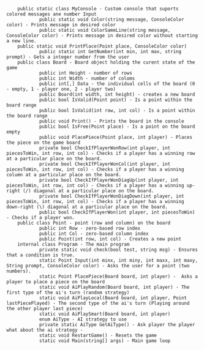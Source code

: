 		public static class MyConsole - Custom console that suports colored messages ane number Input
				public static void Color(string message, ConsoleColor color) - Prints message in desired color
				public static void ColorSameLine(string message, ConsoleColor color) - Prints message in desired color without starting a new line.
		public static void PrintPlace(Point place, ConsoleColor color)
				public static int GetNumber(int min, int max, string prompt) - Gets a integer number from the user
		public class Board - Board object holding the curent state of the game
				public int Height - number of rows
				public int Width - number of coloms
				public int[,] Data - the individual cells of the board (0 - empty, 1 - player one, 2 - player two)
				public Board(int width, int height) - creates a new board
				public bool IsValid(Point point) - Is a point within the board range
				public bool IsValid(int row, int col) - Is a point within the board range
				public void Print() - Prints the board in the console
				public bool IsFree(Point place) - Is a point on the board empty
				public void PlacePiece(Point place, int player) - Places the piece on the game board
				private bool CheckIfPlayerWonRow(int player, int piecesToWin, int row, int col) - Checks if a player has a winning row at a particular place on the board. 
				private bool CheckIfPlayerWonCol(int player, int piecesToWin, int row, int col) - Checks if a player has a winning column at a particular place on the board. 
				private bool CheckIfPlayerWonDiagUp(int player, int piecesToWin, int row, int col) - Checks if a player has a winning up-right (/) diagonal at a particular place on the board. 
				private bool CheckIfPlayerWonDiagDown(int player, int piecesToWin, int row, int col) - Checks if a player has a winning down-right (\) diagonal at a particular place on the board. 
				public bool CheckIfPlayerWon(int player, int piecesToWin) - Checks if a player won. 
		public class Point - point (row and column) on the board
				public int Row - zero-based row index
				public int Col - zero-based column index
				public Point(int row, int col) - Creates a new point
		internal class Program - The main program
				private static void check(bool test, string msg) - Ensures that a condition is true.
				static Point Input(int minx, int miny, int maxx, int maxy, String prompt, ConsoleColor color) - Asks the user for a point (two numbers).
				static Point PlacePiece(Board board, int player) -  Asks a player to place a piece on the board
				static void AiPlayRandom(Board board, int player) - The first type of the ai's turn (random strategy)
				static void AiPlayLocal(Board board, int player, Point lastPiecePlayed) - The second type of the ai's turn (Playing around the other player last piece)
				static void AiPlaySmart(Board board, int player)
				enum AiType - AI strategy to use
				private static AiType GetAiType() - Ask player the player what about the ai strategy - 
				static void RestartGame() - Resets the game
				static void Main(string[] args) - Main game loop
